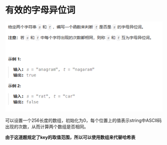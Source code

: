 # 有效的字母异位词

![Alt text](fig/image.png)

可以设置一个256长度的数组，初始化为0，每个位置上的值表示string中ASCII码出现的次数，从而计算两个数组是否相同。

**由于这道题规定了key的取值范围，所以可以使用数组来代替哈希表**